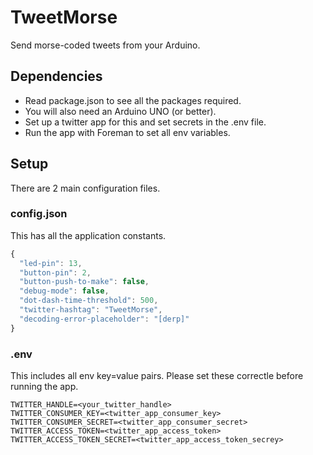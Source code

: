 # TweetMorse    
Send morse-coded tweets from your Arduino.                                                                    
                                                                                                              
## Dependencies
* Read package.json to see all the packages required.                                                           
* You will also need an Arduino UNO (or better).
* Set up a twitter app for this and set secrets in the .env file.
* Run the app with Foreman to set all env variables.

## Setup
There are 2 main configuration files.
### config.json
This has all the application constants.
```javascript
{
  "led-pin": 13,
  "button-pin": 2,
  "button-push-to-make": false,
  "debug-mode": false,
  "dot-dash-time-threshold": 500,
  "twitter-hashtag": "TweetMorse",
  "decoding-error-placeholder": "[derp]"
}
```
### .env
This includes all env key=value pairs. Please set these correctle before running the app.
```text
TWITTER_HANDLE=<your_twitter_handle>
TWITTER_CONSUMER_KEY=<twitter_app_consumer_key>
TWITTER_CONSUMER_SECRET=<twitter_app_consumer_secret>
TWITTER_ACCESS_TOKEN=<twitter_app_access_token>
TWITTER_ACCESS_TOKEN_SECRET=<twitter_app_access_token_secrey>
```

